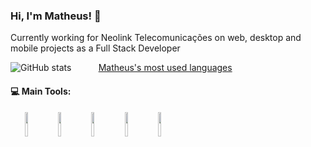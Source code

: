 ### Hi, I'm Matheus! 👋

Currently working for Neolink Telecomunicações on web, desktop and mobile projects as a Full Stack Developer

![GitHub stats](https://github-readme-stats.vercel.app/api?username=MatheusOliveira10&show_icons=true&theme=gotham)
&nbsp;&nbsp;&nbsp;&nbsp;&nbsp;&nbsp;&nbsp;&nbsp;&nbsp;
[Matheus's most used languages](https://github-readme-stats.vercel.app/api/top-langs/?username=MatheusOliveira10&show_icons=true&theme=gotham)

#### :computer: Main Tools: 
<p align="center">
  <img align="left" img width="10%" src="https://pngimg.com/uploads/php/php_PNG43.png">
  <img align="left" img width="10%" src="https://upload.wikimedia.org/wikipedia/commons/thumb/9/9a/Laravel.svg/250px-Laravel.svg.png">
  <img align="left" img width="10%" src="https://e7.pngegg.com/pngimages/732/675/png-clipart-mysql-mysql-thumbnail.png">
  <img align="left" img width="10%" src="https://upload.wikimedia.org/wikipedia/commons/thumb/a/a7/React-icon.svg/1280px-React-icon.svg.png">
  <img align="left" img width="10%" src="https://cdn.iconscout.com/icon/free/png-512/javascript-2752148-2284965.png">
</p>
